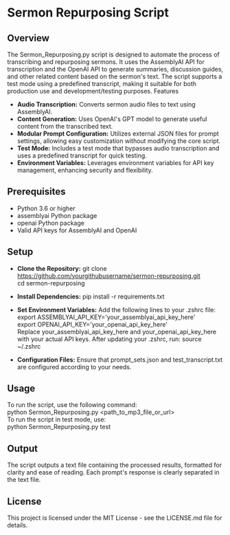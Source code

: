 # Sermon Repurposing Script
## Overview

The Sermon_Repurposing.py script is designed to automate the process of transcribing and repurposing sermons. It uses the AssemblyAI API for transcription and the OpenAI API to generate summaries, discussion guides, and other related content based on the sermon's text. The script supports a test mode using a predefined transcript, making it suitable for both production use and development/testing purposes.
Features

- **Audio Transcription:** Converts sermon audio files to text using AssemblyAI.
- **Content Generation:** Uses OpenAI's GPT model to generate useful content from the transcribed text.
- **Modular Prompt Configuration:** Utilizes external JSON files for prompt settings, allowing easy customization without modifying the core script.
- **Test Mode:** Includes a test mode that bypasses audio transcription and uses a predefined transcript for quick testing.
- **Environment Variables:** Leverages environment variables for API key management, enhancing security and flexibility.

## Prerequisites

- Python 3.6 or higher
- assemblyai Python package
- openai Python package
- Valid API keys for AssemblyAI and OpenAI

## Setup

- **Clone the Repository:**
    git clone https://github.com/yourgithubusername/sermon-repurposing.git  
    cd sermon-repurposing

- **Install Dependencies:**
    pip install -r requirements.txt

- **Set Environment Variables:**
    Add the following lines to your .zshrc file:  
    export ASSEMBLYAI_API_KEY='your_assemblyai_api_key_here'  
    export OPENAI_API_KEY='your_openai_api_key_here'  
    Replace your_assemblyai_api_key_here and your_openai_api_key_here with your actual API keys.
    After updating your .zshrc, run:
    source ~/.zshrc

- **Configuration Files:**
    Ensure that prompt_sets.json and test_transcript.txt are configured according to your needs.

## Usage

To run the script, use the following command:  
python Sermon_Repurposing.py <path_to_mp3_file_or_url>  
To run the script in test mode, use:  
python Sermon_Repurposing.py test  

## Output

The script outputs a text file containing the processed results, formatted for clarity and ease of reading. Each prompt's response is clearly separated in the text file.

## License

This project is licensed under the MIT License - see the LICENSE.md file for details.
